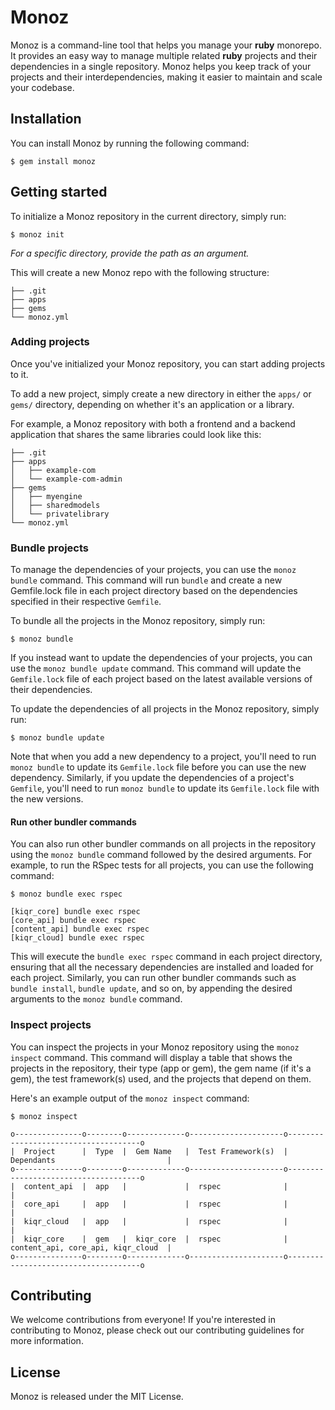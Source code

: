 # Monoz

Monoz is a command-line tool that helps you manage your **ruby** monorepo. It provides an easy way to manage multiple related **ruby** projects and their dependencies in a single repository. Monoz helps you keep track of your projects and their interdependencies, making it easier to maintain and scale your codebase. 

## Installation

You can install Monoz by running the following command:

```console
$ gem install monoz
```

## Getting started

To initialize a Monoz repository in the current directory, simply run:

```console
$ monoz init
```
*For a specific directory, provide the path as an argument.*


This will create a new Monoz repo with the following structure:

```
├── .git
├── apps
├── gems
└── monoz.yml
```

### Adding projects

Once you've initialized your Monoz repository, you can start adding projects to it.

To add a new project, simply create a new directory in either the `apps/` or `gems/` directory, depending on whether it's an application or a library.

For example, a Monoz repository with both a frontend and a backend application that shares the same libraries could look like this:

```
├── .git
├── apps
│   ├── example-com
│   └── example-com-admin
├── gems
│   ├── myengine
│   ├── sharedmodels
│   └── privatelibrary
└── monoz.yml
```

### Bundle projects

To manage the dependencies of your projects, you can use the `monoz bundle` command. This command will run `bundle` and create a new Gemfile.lock file in each project directory based on the dependencies specified in their respective `Gemfile`.

To bundle all the projects in the Monoz repository, simply run:

```console
$ monoz bundle
```

If you instead want to update the dependencies of your projects, you can use the `monoz bundle update` command. This command will update the `Gemfile.lock` file of each project based on the latest available versions of their dependencies.

To update the dependencies of all projects in the Monoz repository, simply run:

```console
$ monoz bundle update
```

Note that when you add a new dependency to a project, you'll need to run `monoz bundle` to update its `Gemfile.lock` file before you can use the new dependency. Similarly, if you update the dependencies of a project's `Gemfile`, you'll need to run `monoz bundle` to update its `Gemfile.lock` file with the new versions.

#### Run other bundler commands

You can also run other bundler commands on all projects in the repository using the `monoz bundle` command followed by the desired arguments. For example, to run the RSpec tests for all projects, you can use the following command:

```console
$ monoz bundle exec rspec

[kiqr_core] bundle exec rspec
[core_api] bundle exec rspec
[content_api] bundle exec rspec
[kiqr_cloud] bundle exec rspec
```

This will execute the `bundle exec rspec` command in each project directory, ensuring that all the necessary dependencies are installed and loaded for each project. Similarly, you can run other bundler commands such as `bundle install`, `bundle update`, and so on, by appending the desired arguments to the `monoz bundle` command.

### Inspect projects

You can inspect the projects in your Monoz repository using the `monoz inspect` command. This command will display a table that shows the projects in the repository, their type (app or gem), the gem name (if it's a gem), the test framework(s) used, and the projects that depend on them.

Here's an example output of the `monoz inspect` command:

```console
$ monoz inspect

o---------------o--------o-------------o---------------------o-------------------------------------o
|  Project      |  Type  |  Gem Name   |  Test Framework(s)  |  Dependants                         |
o---------------o--------o-------------o---------------------o-------------------------------------o
|  content_api  |  app   |             |  rspec              |                                     |
|  core_api     |  app   |             |  rspec              |                                     |
|  kiqr_cloud   |  app   |             |  rspec              |                                     |
|  kiqr_core    |  gem   |  kiqr_core  |  rspec              |  content_api, core_api, kiqr_cloud  |
o---------------o--------o-------------o---------------------o-------------------------------------o
```

## Contributing
We welcome contributions from everyone! If you're interested in contributing to Monoz, please check out our contributing guidelines for more information.

## License

Monoz is released under the MIT License.
